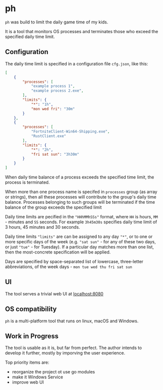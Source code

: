 # ph

`ph` was build to limit the daily game time of my kids.

It is a tool that monitors OS processes and terminates those who exceed the specified daily time limit.

## Configuration

The daily time limit is specified in a configuration file `cfg.json`, like this:

```json
[
    {
        "processes": [
            "example process 1",
            "example process 2.exe",
        ],
        "limits": {
            "*": "1h",
            "mon wed fri": "30m"
        }
    },
    {
        "processes": [
            "FortniteClient-Win64-Shipping.exe",
            "RustClient.exe"
        ],
        "limits": {
            "*": "2h",
            "fri sat sun": "3h30m"
        }
    }
]
```

When daily time balance of a process exceeds the specified time limit, the process is terminated.

When more than one process name is specifed in `processes` group (as array or strings), then all these processes will contribute to the group's daily time balance. Processes belonging to such groups will be terminated if the time balance of the group exceeds the specified limit

Daily time limits are pecified in the `"HHhMMhSSs"` format, where `HH` is hours, `MM` - minutes and `SS` seconds. For example `3h45m30s` specifies daily time limit of 3 hours, 45 minutes and 30 seconds.

Daily time limits `"limits"` are can be assigned to any day `"*"`, or to one or more specific days of the week (e.g. `"sat sun"` - for any of these two days, or just `"tue"` - for Tuesday). If a particular day matches more than one list, then the most-concrete specification will be applied.

Days are specified by space-separated list of lowercase, three-letter abbreviations, of the week days - `mon tue wed thu fri sat sun`

## UI

The tool serves a trivial web UI at [localhost:8080](localhost:8080)

## OS compatibility

`ph` is a multi-platform tool that runs on linux, macOS and Windows.

## Work in Progress

The tool is usable as it is, but far from perfect. The author intends to develop it further, mostly by imporving the user experience.

Top priority items are:

- reorganize the project ot use go modules
- make it Windows Service
- improve web UI
